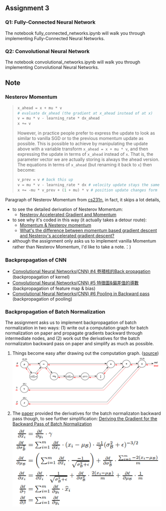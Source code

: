 ## Assignment 3
### Q1: Fully-Connected Neural Network
The notebook fully_connected_networks.ipynb will walk you through implementing Fully-Connected Neural Networks.
### Q2: Convolutional Neural Network 
The notebook convolutional_networks.ipynb will walk you through implementing Convolutional Neural Networks.

## Note
### Nesterov Momentum
> ```python
> x_ahead = x + mu * v
> # evaluate dx_ahead (the gradient at x_ahead instead of at x)
> v = mu * v - learning_rate * dx_ahead
> x += v
> ```
> 
> However, in practice people prefer to express the update to look as similar to vanilla SGD or to the previous momentum update as possible. This is possible to achieve by manipulating the update above with a variable transform `x_ahead = x + mu * v`, and then expressing the update in terms of `x_ahead` instead of `x`. That is, the parameter vector we are actually storing is always the ahead version. The equations in terms of `x_ahead` (but renaming it back to `x`) then become:
> 
> ```python
> v_prev = v # back this up
> v = mu * v - learning_rate * dx # velocity update stays the same
> x += -mu * v_prev + (1 + mu) * v # position update changes form
> ```

Paragraph of Nesterov Momentum from [cs231n], in fact, it skips a lot details,
* to see the detailed derivation of Nesterov Momentum: 
  * [Nesterov Accelerated Gradient and Momentum]
* to see why it's coded in this way (it actually takes a detour route): 
  * [Momentum & Nesterov momentum]
  * [What's the difference between momentum based gradient descent and Nesterov's accelerated gradient descent?]
* although the assignment only asks us to implement vanilla Momentum rather than Nesterov Momentum, I'd like to take a note.：) 

### Backpropagation of CNN
* [Convolutional Neural Networks(CNN) #4 卷積核的Back propagation] (backpropagation of kernel)
* [Convolutional Neural Networks(CNN) #5 特徵圖&偏差值的導數] (backpropagation of feature map & bias)
* [Convolutional Neural Networks(CNN) #6 Pooling in Backward pass] (backpropagation of pooling)

### Backpropagation of Batch Normalization
The assignment asks us to implement backpropagation of batch normalization in two ways: (1) write out a computation graph for batch normalization on paper and propagate gradients backward through intermediate nodes, and (2) work out the derivatives for the batch normalizaton backward pass on paper and simplify as much as possible.
1. Things become easy after drawing out the computation graph. ([source])  
![computation graph]
2. The [paper] provided the derivatives for the batch normalizaton backward pass though, to see further simplification: [Deriving the Gradient for the Backward Pass of Batch Normalization]  
![BN derivatives]



[cs231n]: https://cs231n.github.io/neural-networks-3/#sgd
[Nesterov Accelerated Gradient and Momentum]: https://jlmelville.github.io/mize/nesterov.html
[Momentum & Nesterov momentum]: https://tensorflow.blog/2017/03/22/momentum-nesterov-momentum/
[What's the difference between momentum based gradient descent and Nesterov's accelerated gradient descent?]: https://stats.stackexchange.com/questions/179915/whats-the-difference-between-momentum-based-gradient-descent-and-nesterovs-acc
[Convolutional Neural Networks(CNN) #4 卷積核的Back propagation]: https://www.brilliantcode.net/1670/convolutional-neural-networks-4-backpropagation-in-kernels-of-cnns/
[Convolutional Neural Networks(CNN) #5 特徵圖&偏差值的導數]: https://www.brilliantcode.net/1748/convolutional-neural-networks-5-backpropagation-in-feature-maps-biases-of-cnns/
[Convolutional Neural Networks(CNN) #6 Pooling in Backward pass]: https://www.brilliantcode.net/1781/convolutional-neural-networks-6-backpropagation-in-pooling-layers-of-cnns/
[source]: https://kratzert.github.io/2016/02/12/understanding-the-gradient-flow-through-the-batch-normalization-layer.html
[computation graph]: img/BNcircuit.png 
[paper]: https://arxiv.org/abs/1502.03167
[Deriving the Gradient for the Backward Pass of Batch Normalization]: https://kevinzakka.github.io/2016/09/14/batch_normalization/
[BN derivatives]: img/BNderi.png
